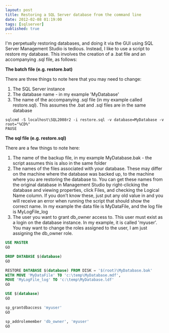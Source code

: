 ```yaml
---
layout: post
title: Restoring a SQL Server database from the command line
date: 2012-02-08 01:19:00
tags: [sqlserver]
published: true
---
```


I'm perpetually restoring databases, and doing it via the GUI using SQL Server Management Studio is tedious. Instead, I like to use a script to restore my database. This involves the creation of a .bat file and an accompanying .sql file, as follows:

**The batch file (e.g. restore.bat)**

There are three things to note here that you may need to change:

1. The SQL Server instance
2. The database name - in my example 'MyDatabase'
3. The name of the accompanying .sql file (in my example called restore.sql). This assumes the .bat and .sql files are in the same database

```batch
sqlcmd -S localhost\SQL2008r2 -i restore.sql -v database=MyDatabase -v root="%CD%"
PAUSE
```

**The sql file (e.g. restore.sql)**

There are a few things to note here:

1. The name of the backup file, in my example MyDatabase.bak - the script assumes this is also in the same folder
2. The names of the files associated with your database. These may differ on the machine where the database was backed up, to the machine where you are restoring the database to. You can get these names from the original database in Management Studio by right-clicking the database and viewing properties, click Files, and checking the Logical Name column. If you don't know these, just put any old value in and you will receive an error when running the script that should show the correct name. In my example the data file is MyDataFile, and the log file is MyLogFile_log
3. The user you want to grant db_owner access to. This user must exist as a login on the database instance. In my example, it is called 'myuser'. You may want to change the roles assigned to the user, I am just assigning the db_owner role.

```sql
USE MASTER
GO

DROP DATABASE $(database)
GO

RESTORE DATABASE $(database) FROM DISK = '$(root)\MyDatabase.bak'
WITH MOVE 'MyDataFile' TO 'c:\temp\MyDatabase.mdf',
MOVE 'MyLogFile_log' TO 'c:\temp\MyDatabase.ldf'
GO

USE $(database)
GO

sp_grantdbaccess 'myuser'
GO

sp_addrolemember 'db_owner', 'myuser'
GO
```